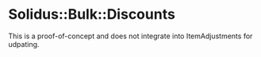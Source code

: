 # Solidus::Bulk::Discounts

This is a proof-of-concept and does not integrate into ItemAdjustments for udpating.